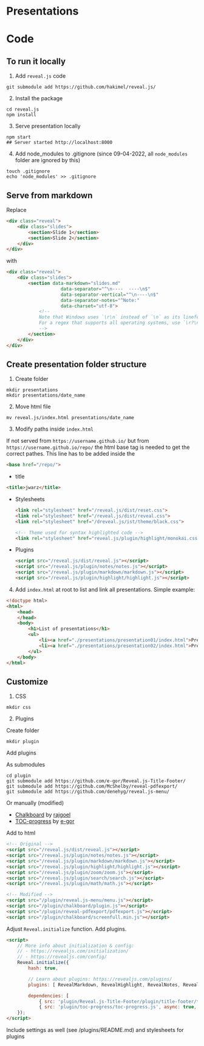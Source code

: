 # Presentations

# Code

## To run it locally

1. Add `reveal.js` code
 
```
git submodule add https://github.com/hakimel/reveal.js/
```

2. Install the package

```
cd reveal.js
npm install
```

3. Serve presentation locally

```
npm start
## Server started http://localhost:8000
```

4. Add node_modules to .gitignore (since 09-04-2022, all `node_modules` folder are ignored by this)

```
touch .gitignore
echo 'node_modules' >> .gitignore
```

## Serve from markdown

Replace

```html
<div class="reveal">
    <div class="slides">
        <section>Slide 1</section>
        <section>Slide 2</section>
    </div>
</div>
```

with

```html
<div class="reveal">
    <div class="slides">
        <section data-markdown="slides.md"
                    data-separator="^\n----  ----\n$"
                    data-separator-vertical="^\n----\n$"
                    data-separator-notes="^Note:"
                    data-charset="utf-8">
            <!--
            Note that Windows uses `\r\n` instead of `\n` as its linefeed character.
            For a regex that supports all operating systems, use `\r?\n` instead of `\n`.
            -->
        </section>
    </div>
</div>
```


## Create presentation folder structure

1. Create folder

```
mkdir presentations
mkdir presentations/date_name
```

2. Move html file

```
mv reveal.js/index.html presentations/date_name
```

3. Modify paths inside `index.html`

If not served from `https://username.github.io/` but from `https://username.github.io/repo/` the html base tag is needed to get the correct pathes. This line has to be added inside the <head> 

```html
<base href="/repo/">
```



* title

```html
<title>jwarz</title>
```

* Stylesheets
    ```html
    <link rel="stylesheet" href="/reveal.js/dist/reset.css">
	<link rel="stylesheet" href="/reveal.js/dist/reveal.css">
	<link rel="stylesheet" href="/dreveal.js/ist/theme/black.css">

    <!-- Theme used for syntax highlighted code -->
    <link rel="stylesheet" href="reveal.js/plugin/highlight/monokai.css">
    ```

* Plugins
    ```html
    <script src="/reveal.js/dist/reveal.js"></script>
    <script src="/reveal.js/plugin/notes/notes.js"></script>
    <script src="/reveal.js/plugin/markdown/markdown.js"></script>
    <script src="/reveal.js/plugin/highlight/highlight.js"></script>
    ```

4. Add `index.html` at root to list and link all presentations. Simple example:

```html
<!doctype html>
<html>
	<head>
	</head>
	<body>
		<h1>List of presentations</h1>
		<ul>
			<li><a href="./presentations/presentation01/index.html">Presentation 01</a></li>
			<li><a href="./presentations/presentation02/index.html">Presentation 02</a></li>
		</ul>
	</body>
</html>
```

## Customize

1. CSS

```
mkdir css
```

2. Plugins

Create folder

```
mkdir plugin
```

Add plugins

As submodules

```
cd plugin
git submodule add https://github.com/e-gor/Reveal.js-Title-Footer/
git submodule add https://github.com/McShelby/reveal-pdfexport/
git submodule add https://github.com/denehyg/reveal.js-menu/
```

Or manually (modified)

* [Chalkboard](https://github.com/rajgoel/reveal.js-plugins/tree/master/chalkboard) by [rajgoel](https://github.com/rajgoel/)
* [TOC-progress](https://github.com/e-gor/Reveal.js-TOC-Progress/) by [e-gor](https://github.com/e-gor/)

Add to html

```html
<!-- Original -->
<script src="/reveal.js/dist/reveal.js"></script>
<script src="/reveal.js/plugin/notes/notes.js"></script>
<script src="/reveal.js/plugin/markdown/markdown.js"></script>
<script src="/reveal.js/plugin/highlight/highlight.js"></script>
<script src="/reveal.js/plugin/zoom/zoom.js"></script>
<script src="/reveal.js/plugin/search/search.js"></script>
<script src="/reveal.js/plugin/math/math.js"></script>

<!-- Modified -->
<script src="/plugin/reveal.js-menu/menu.js"></script>
<script src="/plugin/chalkboard/plugin.js"></script>
<script src="/plugin/reveal-pdfexport/pdfexport.js"></script>
<script src="/plugin/chalkboard/screenfull.min.js"></script>
```

Adjust `Reveal.initialize` function. Add plugins.
 
```html
<script>
    // More info about initialization & config:
    // - https://revealjs.com/initialization/
    // - https://revealjs.com/config/
    Reveal.initialize({
        hash: true,

        // Learn about plugins: https://revealjs.com/plugins/
        plugins: [ RevealMarkdown, RevealHighlight, RevealNotes, RevealMenu, RevealZoom, RevealSearch, RevealMath, RevealChalkboard, PdfExport ],

        dependencies: [
            { src: 'plugin/Reveal.js-Title-Footer/plugin/title-footer/title-footer.js', async: true, callback: function() { title_footer.initialize(null ,null); } },
            { src: 'plugin/toc-progress/toc-progress.js', async: true, callback: function() { toc_progress.initialize('scroll', null, 'body'); toc_progress.create(); } }]
    });
</script>
```

Include settings as well (see /plugins/README.md) and stylesheets for plugins

